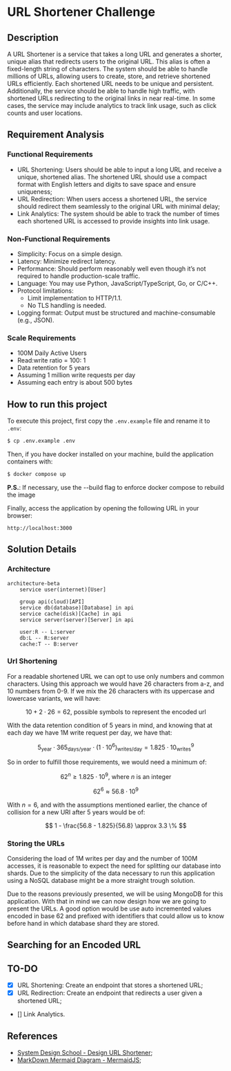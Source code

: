 # URL Shortener Challenge

## Description

A URL Shortener is a service that takes a long URL and generates a shorter, unique alias that redirects users to the original URL. This alias is often a fixed-length string of characters. The system should be able to handle millions of URLs, allowing users to create, store, and retrieve shortened URLs efficiently. Each shortened URL needs to be unique and persistent. Additionally, the service should be able to handle high traffic, with shortened URLs redirecting to the original links in near real-time. In some cases, the service may include analytics to track link usage, such as click counts and user locations.

## Requirement Analysis

### Functional Requirements

- URL Shortening: Users should be able to input a long URL and receive a unique, shortened alias. The shortened URL should use a compact format with English letters and digits to save space and ensure uniqueness;
- URL Redirection: When users access a shortened URL, the service should redirect them seamlessly to the original URL with minimal delay;
- Link Analytics: The system should be able to track the number of times each shortened URL is accessed to provide insights into link usage.

### Non-Functional Requirements

- Simplicity: Focus on a simple design.
- Latency: Minimize redirect latency.
- Performance: Should perform reasonably well even though it’s not required to handle production-scale traffic.
- Language: You may use Python, JavaScript/TypeScript, Go, or C/C++.
- Protocol limitations:
  - Limit implementation to HTTP/1.1.
  - No TLS handling is needed.
- Logging format: Output must be structured and machine-consumable (e.g., JSON).

### Scale Requirements

- 100M Daily Active Users
- Read:write ratio = 100: 1
- Data retention for 5 years
- Assuming 1 million write requests per day
- Assuming each entry is about 500 bytes

## How to run this project

To execute this project, first copy the `.env.example` file and rename it to `.env`:

```sh
$ cp .env.example .env
```

Then, if you have docker installed on your machine, build the application containers with:

```sh
$ docker compose up
```

**P.S.**: If necessary, use the --build flag to enforce docker compose to rebuild the image

Finally, access the application by opening the following URL in your browser:

```
http://localhost:3000
```

## Solution Details

### Architecture

```mermaid
architecture-beta
    service user(internet)[User]

    group api(cloud)[API]
    service db(database)[Database] in api
    service cache(disk)[Cache] in api
    service server(server)[Server] in api

    user:R -- L:server
    db:L -- R:server
    cache:T -- B:server
```

### Url Shortening

For a readable shortened URL we can opt to use only numbers and common characters. Using this approach we would have 26 characters from a-z, and 10 numbers from 0-9. If we mix the 26 characters with its uppercase and lowercase variants, we will have:

$$
10 + 2 \cdot 26 = 62 \text{, possible symbols to represent the encoded url}
$$

With the data retention condition of 5 years in mind, and knowing that at each day we have 1M write request per day, we have that:

$$
5_{\text{year}} \cdot 365_{\text{days/year}} \cdot (1 \cdot 10^{6})_{\text{writes/day}} = 1.825 \cdot 10^{9}_{\text{writes}}
$$

So in order to fulfill those requirements, we would need a minimum of:

$$
62^{n} \geq 1.825 \cdot 10^{9} \text{, where } n \text{ is an integer }
$$

$$
62^{6} \approx 56.8 \cdot 10^{9}
$$

With $n = 6$, and with the assumptions mentioned earlier, the chance of collision for a new URI after 5 years would be of:

$$
1 - \frac{56.8 - 1.825}{56.8} \approx 3.3 \%
$$

### Storing the URLs

Considering the load of 1M writes per day and the number of 100M accesses, it is reasonable to expect the need for splitting our database into shards. Due to the simplicity of the data necessary to run this application using a NoSQL database might be a more straight trough solution.

Due to the reasons previously presented, we will be using MongoDB for this application. With that in mind we can now design how we are going to present the URLs. A good option would be use auto incremented values encoded in base 62 and prefixed with identifiers that could allow us to know before hand in which database shard they are stored.

## Searching for an Encoded URL

## TO-DO

- [X] URL Shortening: Create an endpoint that stores a shortened URL;
- [X] URL Redirection: Create an endpoint that redirects a user given a shortened URL;
- [] Link Analytics.

## References

- [System Design School - Design URL Shortener](https://systemdesignschool.io/problems/url-shortener/solution);
- [MarkDown Mermaid Diagram - MermaidJS](https://mermaid.js.org/syntax/architecture.html);